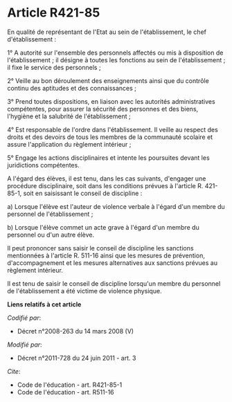 # Article R421-85

En qualité de représentant de l'Etat au sein de l'établissement, le chef d'établissement : 

1° A autorité sur l'ensemble des personnels affectés ou mis à disposition de l'établissement ; il désigne à toutes les
fonctions au sein de l'établissement ; il fixe le service des personnels ; 

2° Veille au bon déroulement des enseignements ainsi que du contrôle continu des aptitudes et des connaissances ; 

3° Prend toutes dispositions, en liaison avec les autorités administratives compétentes, pour assurer la sécurité des
personnes et des biens, l'hygiène et la salubrité de l'établissement ; 

4° Est responsable de l'ordre dans l'établissement. Il veille au respect des droits et des devoirs de tous les membres de la
communauté scolaire et assure l'application du règlement intérieur ; 

5° Engage les actions disciplinaires et intente les poursuites devant les juridictions compétentes. 

A l'égard des élèves, il est tenu, dans les cas suivants, d'engager une procédure disciplinaire, soit dans les conditions
prévues à l'article R. 421-85-1, soit en saisissant le conseil de discipline : 

a) Lorsque l'élève est l'auteur de violence verbale à l'égard d'un membre du personnel de l'établissement ; 

b) Lorsque l'élève commet un acte grave à l'égard d'un membre du personnel ou d'un autre élève. 

Il peut prononcer sans saisir le conseil de discipline les sanctions mentionnées à l'article R. 511-16 ainsi que les mesures
de prévention, d'accompagnement et les mesures alternatives aux sanctions prévues au règlement intérieur. 

Il est tenu de saisir le conseil de discipline lorsqu'un membre du personnel de l'établissement a été victime de violence
physique.

**Liens relatifs à cet article**

_Codifié par_:

  - Décret n°2008-263 du 14 mars 2008 (V)

_Modifié par_:

  - Décret n°2011-728 du 24 juin 2011 - art. 3

_Cite_:

  - Code de l'éducation - art. R421-85-1
  - Code de l'éducation - art. R511-16
